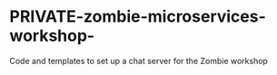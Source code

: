 # PRIVATE-zombie-microservices-workshop-
Code and templates to set up a chat server for the Zombie workshop
